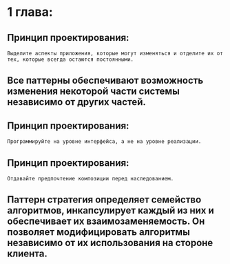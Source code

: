 # 1 глава:
## Принцип проектирования:
    Выделите аспекты приложения, которые могут изменяться и отделите их от тех, которые всегда остаются постоянными.

## Все паттерны обеспечивают возможность изменения некоторой части системы независимо от других частей.

## Принцип проектирования: 
    Программируйте на уровне интерфейса, а не на уровне реализации.

## Принцип проектирования:
    Отдавайте предпочтение композиции перед наследованием.

## Паттерн стратегия определяет семейство алгоритмов, инкапсулирует каждый из них и обеспечивает их взаимозаменяемость. Он позволяет модифицировать алгоритмы независимо от их использования на стороне клиента.
